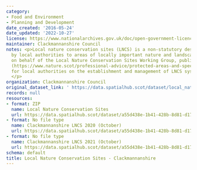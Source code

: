 ```yaml
---
category:
- Food and Environment
- Planning and Development
date_created: '2016-05-24'
date_updated: '2022-10-27'
license: https://www.nationalarchives.gov.uk/doc/open-government-licence/version/3/
maintainer: Clackmannanshire Council
notes: <p>Local nature conservation sites (LNCS) is a non-statutory designation given
  by local authorities to areas of locally important nature and landscapes. NatureScot,
  on behalf of the Local Nature Conservation Sites Working Group, published guidance
  (https://www.nature.scot/professional-advice/protected-areas-and-species/protected-areas/local-designations/local-nature-conservation-sites)
  for local authorities on the establishment and management of LNCS systems in Scotland.
  </p>
organization: Clackmannanshire Council
original_dataset_link: ' https://data.spatialhub.scot/dataset/local_nature_conservation_sites-cl'
records: null
resources:
- format: ZIP
  name: Local Nature Conservation Sites
  url: https://data.spatialhub.scot/dataset/a55d438e-1b41-428b-8d81-d173c895ead6/resource/815b1f9d-438b-470b-ac8e-9ab998cc1828/download/clacks-lncs.zip
- format: No file type
  name: Clackmannanshire LNCS 2020 (October)
  url: https://data.spatialhub.scot/dataset/a55d438e-1b41-428b-8d81-d173c895ead6/resource/0719da48-db28-4332-a0b4-4bea5440e91b/download/spatialhublncs.gpkg
- format: No file type
  name: Clackmannanshire LNCS 2021 (October)
  url: https://data.spatialhub.scot/dataset/a55d438e-1b41-428b-8d81-d173c895ead6/resource/32dd0cff-f4b7-45e5-99be-f46666dbcce2/download/clacks_lncs.gpkg
schema: default
title: Local Nature Conservation Sites - Clackmannanshire
---
```

